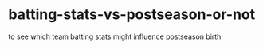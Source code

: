 # batting-stats-vs-postseason-or-not
to see which team batting stats might influence postseason birth
